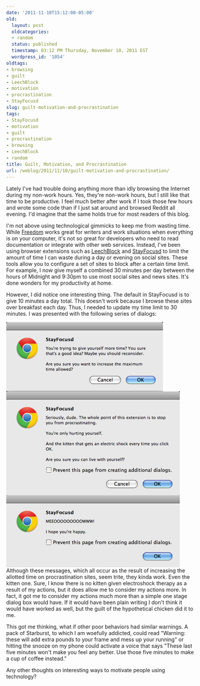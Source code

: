 ```yaml
---
date: '2011-11-10T15:12:00-05:00'
old:
  layout: post
  oldcategories:
  - random
  status: published
  timestamp: 03:12 PM Thursday, November 10, 2011 EST
  wordpress_id: '1054'
oldtags:
- browsing
- guilt
- LeechBlock
- motivation
- procrastination
- StayFocusd
slug: guilt-motivation-and-procrastination
tags:
- StayFocusd
- motivation
- guilt
- procrastination
- browsing
- LeechBlock
- random
title: Guilt, Motivation, and Procrastination
url: /weblog/2011/11/10/guilt-motivation-and-procrastination/
---
```


Lately I've had trouble doing anything more than idly browsing the Internet during my non-work hours. Yes, they're non-work hours, but I still like that time to be productive. I feel much better after work if I took those few hours and wrote some code than if I just sat around and browsed Reddit all evening. I'd imagine that the same holds true for most readers of this blog.

I'm not above using technological gimmicks to keep me from wasting time. While [Freedom](http://macfreedom.com/) works great for writers and work situations when everything is on your computer, it's not so great for developers who need to read documentation or integrate with other web services. Instead, I've been using browser extensions such as [LeechBlock](https://addons.mozilla.org/en-US/firefox/addon/leechblock/) and [StayFocusd](https://chrome.google.com/webstore/detail/laankejkbhbdhmipfmgcngdelahlfoji) to limit the amount of time I can waste during a day or evening on social sites. These tools allow you to configure a set of sites to block after a certain time limit. For example, I now give myself a combined 30 minutes per day between the hours of Midnight and 9:30pm to use most social sites and news sites. It's done wonders for my productivity at home.

However, I did notice one interesting thing. The default in StayFocusd is to give 10 minutes a day total. This doesn't work because I browse these sites over breakfast each day. Thus, I needed to update my time limit to 30 minutes. I was presented with the following series of dialogs:

<img src="/weblog/media/2011/11/StayFocusd1.png" align="center">
<img src="/weblog/media/2011/11/StayFocusd2.png" align="center">
<img src="/weblog/media/2011/11/StayFocusd3.png" align="center">
Although these messages, which all occur as the result of increasing the allotted time on procrastination sites, seem trite, they kinda work. Even the kitten one. Sure, I know there is no kitten given electroshock therapy as a result of my actions, but it does allow me to consider my actions more. In fact, it got me to consider my actions much more than a simple one stage dialog box would have. If it would have been plain writing I don't think it would have worked as well, but the guilt of the hypothetical chicken did it to me.

This got me thinking, what if other poor behaviors had similar warnings. A pack of Starburst, to which I am woefully addicted, could read "Warning: these will add extra pounds to your frame and mess up your running" or hitting the snooze on my phone could activate a voice that says "These last five minutes won't make you feel any better. Use those five minutes to make a cup of coffee instead."

Any other thoughts on interesting ways to motivate people using technology?
